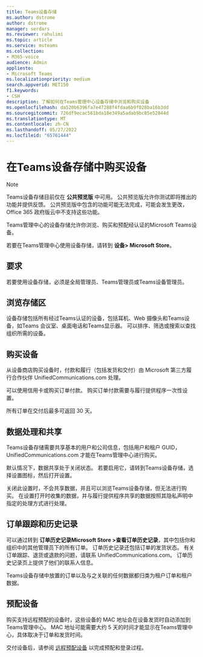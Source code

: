 ```yaml
---
title: Teams设备存储
ms.author: dstrome
author: dstrome
manager: serdars
ms.reviewer: rahulimi
ms.topic: article
ms.service: msteams
ms.collection:
- M365-voice
audience: Admin
appliesto:
- Microsoft Teams
ms.localizationpriority: medium
search.appverid: MET150
f1.keywords:
- CSH
description: 了解如何在Teams管理中心设备存储中浏览和购买设备
ms.openlocfilehash: da520b6396fa7e47288f4fdaa6b9f028ba16b3dd
ms.sourcegitcommit: 726df9ecac561bda18e349a5adab9bc85e52844d
ms.translationtype: MT
ms.contentlocale: zh-CN
ms.lasthandoff: 05/27/2022
ms.locfileid: "65761444"
---
```

# <a name="purchase-devices-in-the-teams-device-store"></a>在Teams设备存储中购买设备

>[!NOTE]
>Teams设备存储目前仅在 **公共预览版** 中可用。 公共预览版允许你测试即将推出的功能并提供反馈。 公共预览版中包含的功能可能无法完成，可能会发生更改，Office 365 政府版云中不支持这些功能。

Teams管理中心的设备存储允许你浏览、购买和预配经认证的Microsoft Teams设备。  

 若要在Teams管理中心使用设备存储，请转到 **设备> Microsoft Store**。

## <a name="requirements"></a>要求

若要使用设备存储，必须是全局管理员、Teams管理员或Teams设备管理员。

## <a name="browse-the-store"></a>浏览存储区

设备存储包括所有经过Teams认证的设备，包括耳机、Web 摄像头和Teams设备，如Teams 会议室、桌面电话和Teams显示器。 可以排序、筛选或搜索以查找组织所需的设备。

## <a name="purchase-devices"></a>购买设备

从设备商店购买设备时，付款和履行（包括发货和交付）由 Microsoft 第三方履行合作伙伴 UnifiedCommunications.com 处理。  

可以使用信用卡或购买订单付款。 购买订单付款需要与履行提供程序一次性设置。

所有订单在交付后最多可返回 30 天。

## <a name="data-handling-and-sharing"></a>数据处理和共享

Teams设备存储需要共享基本的用户和公司信息，包括用户和租户 GUID，UnifiedCommunications.com 才能在Teams管理中心进行购买。

默认情况下，数据共享处于关闭状态。 若要启用它，请转到Teams设备存储，选择设置图标，然后打开设置。  

关闭此设置时，不会共享数据，并且可以浏览Teams设备存储，但无法进行购买。 在设置打开时收集的数据，并与履行提供程序共享的数据按照其隐私声明中指定的处理方式进行处理。

## <a name="order-tracking-and-history"></a>订单跟踪和历史记录

可以通过转到 **订单历史记录Microsoft Store >查看订单历史记录**，其中包括你和组织中的其他管理员下的所有订单。 订单历史记录还包括订单的发货状态。 有关订单跟踪、退货或退款的问题，请联系 UnifiedCommunications.com。 订单历史记录页上提供了他们的联系人信息。

Teams设备存储中放置的订单以及与之关联的任何数据都归类为租户订单和租户数据。

## <a name="provision-devices"></a>预配设备

购买支持远程预配的设备时，这些设备的 MAC 地址会在设备发货时自动添加到Teams管理中心。 MAC 地址可能需要大约 5 天的时间才能显示在Teams管理中心，具体取决于订单和发货时间。

交付设备后，请参阅 [远程预配设备](remote-provision-remote-login.md#generate-a-verification-code) 以完成预配和登录过程。

